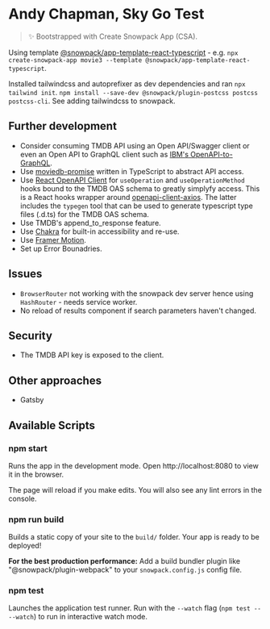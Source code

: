 # Andy Chapman, Sky Go Test

> ✨ Bootstrapped with Create Snowpack App (CSA).

Using template [@snowpack/app-template-react-typescript]() - e.g. `npx create-snowpack-app movie3 --template @snowpack/app-template-react-typescript`.

Installed tailwindcss and autoprefixer as dev dependencies and ran `npx tailwind init`.
`npm install --save-dev @snowpack/plugin-postcss postcss postcss-cli`. See adding tailwindcss to snowpack.

## Further development
* Consider consuming TMDB API using an Open API/Swagger client or even an Open API to GraphQL client such as [IBM's OpenAPI-to-GraphQL](https://github.com/IBM/openapi-to-graphql).
* Use [moviedb-promise](https://github.com/grantholle/moviedb-promise) written in TypeScript to abstract API access.
* Use [React OpenAPI Client](https://github.com/anttiviljami/react-openapi-client) for `useOperation` and `useOperationMethod` hooks bound to the TMDB OAS schema to greatly simplyfy access. This is a React hooks wrapper around [openapi-client-axios](https://github.com/anttiviljami/openapi-client-axios). The latter includes the `typegen` tool that can be used to generate typescript type files (.d.ts) for the TMDB OAS schema.
* Use TMDB's append_to_response feature.
* Use [Chakra](https://chakra-ui.com/) for built-in accessibility and re-use.
* Use [Framer Motion](https://github.com/framer/motion).
* Set up Error Bounadries.

## Issues
* `BrowserRouter` not working with the snowpack dev server hence using `HashRouter` - needs service worker.
* No reload of results component if search parameters haven't changed.

## Security
* The TMDB API key is exposed to the client.

## Other approaches
* Gatsby




## Available Scripts

### npm start

Runs the app in the development mode.
Open http://localhost:8080 to view it in the browser.

The page will reload if you make edits.
You will also see any lint errors in the console.

### npm run build

Builds a static copy of your site to the `build/` folder.
Your app is ready to be deployed!

**For the best production performance:** Add a build bundler plugin like "@snowpack/plugin-webpack" to your `snowpack.config.js` config file.

### npm test

Launches the application test runner.
Run with the `--watch` flag (`npm test -- --watch`) to run in interactive watch mode.
